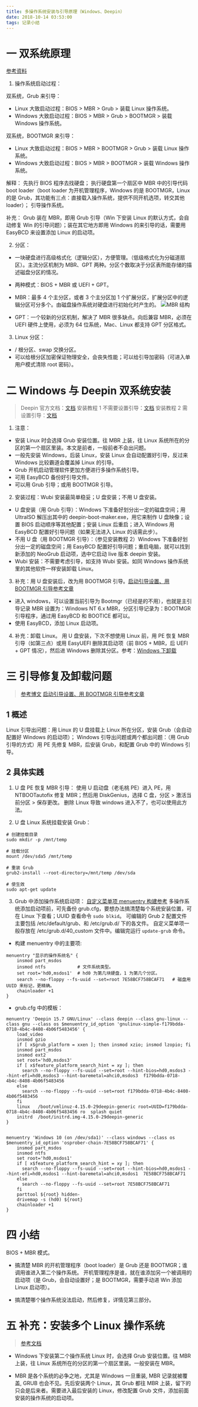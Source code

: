 ```yaml
---
title: 多操作系统安装与引导原理（Windows、Deepin）
date: 2018-10-14 03:53:00
tags: 记录小结
---
```

# 一 双系统原理
[参考资料](https://wenku.baidu.com/view/a153663583c4bb4cf6ecd101.html?from=search)

1. 操作系统启动过程：

双系统，Grub 来引导：
- Linux 大致启动过程：BIOS > MBR > Grub > 装载 Linux 操作系统。
- Windows 大致启动过程：BIOS > MBR > Grub > BOOTMGR > 装载 Windows 操作系统。

双系统，BOOTMGR 来引导：
- Linux 大致启动过程：BIOS > MBR > BOOTMGR > Grub > 装载 Linux 操作系统。
- Windows 大致启动过程：BIOS > MBR > BOOTMGR > 装载 Windows 操作系统。

解释：
先执行 BIOS 程序去找硬盘；
执行硬盘第一个扇区中 MBR 中的引导代码 boot loader（boot loader 为开机管理程序，Windows 的是 BOOTMGR，Linux 的是 Grub，其功能有三点：直接载入操作系统，提供不同开机选项，转交其他 loader）；
引导操作系统。

补充：
Grub 装在 MBR，即用 Grub 引导（Win 下安装 Linux 的默认方式，会自动修复 Win 的引导问题）；装在其它地方即用 Windows 的来引导的话，需要用 EasyBCD 来设置添加 Linux 的启动项。

2. 分区：
- 一块硬盘进行高级格式化（逻辑分区），方便管理。（低级格式化为分磁道扇区）。主流分区机制为 MBR、GPT 两种。分区个数取决于分区表所能存储的描述磁盘分区的情况。

- 两种模式：BIOS + MBR 或 UEFI + GPT。

- MBR：最多 4 个主分区，或者 3 个主分区加 1 个扩展分区，扩展分区中的逻辑分区可分多个。由磁盘操作系统对硬盘进行初始化时产生的。
![MBR 结构](图1.PNG)

- GPT：一个较新的分区机制，解决了 MBR 很多缺点。向后兼容 MBR，必须在 UEFI 硬件上使用，必须为 64 位系统，Mac、Linux 都支持 GPT 分区格式。

3. Linux 分区：
- / 根分区、swap 交换分区。
- 可以给根分区加密保证物理安全，会丧失性能；可以给引导加密码（可进入单用户模式清除 root 密码）。

# 二 Windows 与 Deepin 双系统安装
> Deepin 官方文档：[文档](https://wiki.deepin.org/wiki/%E5%8E%9F%E7%94%9F%E5%AE%89%E8%A3%85#.E5.A4.9A.E7.A1.AC.E7.9B.98.E6.97.B6.E5.AE.89.E8.A3.85_deepin_.E5.87.BA.E7.8E.B0.E7.9A.84.E6.97.A0.E6.B3.95.E5.BC.95.E5.AF.BC.E7.9A.84.E9.97.AE.E9.A2.98)
安装教程 1 不需要设置引导：[文档](https://jingyan.baidu.com/article/17bd8e524527a985ab2bb82e.html)
安装教程 2 需设置引导：[文档](https://bbs.deepin.org/forum.php?mod=viewthread&tid=158334&extra=)

1. 注意：
- 安装 Linux 时会选择 Grub 安装位置。往 MBR 上装，往 Linux 系统所在的分区的第一个扇区里装。本文是前者，一般前者不会出问题。
- 一般先安装 Windows，后装 Linux，安装 Linux 会自动配置好引导，反过来 Windows 比较霸道会覆盖掉 Linux 的引导。
- Grub 开机启动管理软件更加方便进行多操作系统引导。
- 可用 EasyBCD 备份好引导文件。
- 可以用 Grub 引导；或用 BOOTMGR 引导。

2. 安装过程：Wubi 安装最简单稳妥；U 盘安装；不用 U 盘安装。
- U 盘安装（用 Grub 引导）：Windows 下准备好划分出一定的磁盘空间；用 UltraISO 解压出其中的 deepin-boot-maker.exe，用它来制作 U 盘映像；设置 BIOS 启动顺序等其他配置；安装 Linux 后重启；进入 Windows 用 EasyBCD 配置好引导问题（如果无法进入 Linux 的话需此步）。
- 不用 U 盘（用 BOOTMGR 引导）：（参见安装教程 2）Windows 下准备好划分出一定的磁盘空间；用 EasyBCD 配置好引导问题；重启电脑，就可以找到新添加的 NeoGrub 启动项，选中它启动 live 版本 deepin 安装。
- Wubi 安装：不需要考虑引导，如支持 Wubi 安装。如同 Windows 操作系统里的其他软件一样安装卸载 Linux。

3. 补充：用 U 盘安装后，改为用 BOOTMGR 引导。[启动引导设置、用 BOOTMGR 引导参考文章](https://bbs.deepin.org/forum.php?mod=viewthread&tid=44261)
- 进入 windows，可以设置当前引导为 Bootmgr（已经是的不用），也就是主引导记录 MBR 设置为：Windows NT 6.x MBR，分区引导记录为：BOOTMGR 引导程序，通过用 EasyBCD 和 BOOTICE 都可以。
- 使用 EasyBCD，添加 Linux 启动项。

4. 补充：卸载 Linux。
用 U 盘安装，下次不想使用 Linux 前，用 PE 恢复 MBR 引导（如第三点）或用 EasyUEFI 删除其启动项（前 BIOS + MBR，后 UEFI + GPT 情况），然后进 Windows 删除其分区。参考：[Windows 下卸载](https://wiki.deepin.org/wiki/%E7%B3%BB%E7%BB%9F%E5%8D%B8%E8%BD%BD)

# 三 引导修复及卸载问题
> [参考博文](https://blog.csdn.net/s_gy_zetrov/article/details/51958484)
> [启动引导设置、用 BOOTMGR 引导参考文章](https://bbs.deepin.org/forum.php?mod=viewthread&tid=44261)

## 1 概述
Linux 引导出问题：用 Linux 的 U 盘挂载上 Linux 所在分区，安装 Grub（会自动配置好 Windows 的启动项）；
Windows 引导出问题或两个都出问题：（用 Grub 引导的方式）用 PE 先修复 MBR，后安装 Grub，和配置 Grub 中的 Windows 引导。

## 2 具体实践
1. U 盘 PE 恢复 MBR 引导：
使用 U 启动盘（老毛桃 PE）进入 PE，用 NTBOOTautofix 修复 MBR；然后用 DiskGenius，选择 C 盘，分区 > 激活当前分区 > 保存更改。
删除 Linux 导致 windows 进入不了，也可以使用此方法。

2. U 盘 Linux 系统挂载安装 Grub：
```
# 创建挂载目录
sudo mkdir -p /mnt/temp

# 挂载分区
mount /dev/sda5 /mnt/temp

# 重装 Grub
grub2-install --root-directory=/mnt/temp /dev/sda

# 使生效
sudo apt-get update
```

3. Grub 中添加操作系统启动项：
[自定义菜单项 menuentry 构建参考](https://wenku.baidu.com/view/fcaf77bf960590c69ec37680.html)
多操作系统添加启动项前，可先备份 grub.cfg，要想办法搞清楚每个系统安装位置，可在 Linux 下查看；UUID 查看命令 `sudo blkid`。
可编辑的 Grub 2 配置文件主要包括 /etc/default/grub、和 /etc/grub.d/ 下的各文件。
自定义菜单项一般存放在 /etc/grub.d/40_custom 文件中。编辑完运行 `update-grub` 命令。 

- 构建 menuentry 中的主要项:
```
menuentry "显示的操作系统名" {
    insmod part_msdos
    insmod ntfs            # 文件系统类型。
    set root='hd0,msdos1'  # hd0 为第几块硬盘，1 为第几个分区。
    search --no-floppy --fs-uuid --set=root 7E58BCF758BCAF71   # 磁盘用 UUID 来标记，更精确。
    chainloader +1
}
```

- grub.cfg 中的模板：
```
menuentry 'Deepin 15.7 GNU/Linux' --class deepin --class gnu-linux --class gnu --class os $menuentry_id_option 'gnulinux-simple-f179bdda-0718-4b4c-8408-4b06f5483456' {
	load_video
	insmod gzio
	if [ x$grub_platform = xxen ]; then insmod xzio; insmod lzopio; fi
	insmod part_msdos
	insmod ext2
	set root='hd0,msdos3'
	if [ x$feature_platform_search_hint = xy ]; then
	  search --no-floppy --fs-uuid --set=root --hint-bios=hd0,msdos3 --hint-efi=hd0,msdos3 --hint-baremetal=ahci0,msdos3  f179bdda-0718-4b4c-8408-4b06f5483456
	else
	  search --no-floppy --fs-uuid --set=root f179bdda-0718-4b4c-8408-4b06f5483456
	fi
	linux	/boot/vmlinuz-4.15.0-29deepin-generic root=UUID=f179bdda-0718-4b4c-8408-4b06f5483456 ro  splash quiet
	initrd	/boot/initrd.img-4.15.0-29deepin-generic
}


menuentry 'Windows 10 (on /dev/sda1)' --class windows --class os $menuentry_id_option 'osprober-chain-7E58BCF758BCAF71' {
	insmod part_msdos
	insmod ntfs
	set root='hd0,msdos1'
	if [ x$feature_platform_search_hint = xy ]; then
	  search --no-floppy --fs-uuid --set=root --hint-bios=hd0,msdos1 --hint-efi=hd0,msdos1 --hint-baremetal=ahci0,msdos1  7E58BCF758BCAF71
	else
	  search --no-floppy --fs-uuid --set=root 7E58BCF758BCAF71
	fi
	parttool ${root} hidden-
	drivemap -s (hd0) ${root}
	chainloader +1
}
```

# 四 小结
BIOS + MBR 模式。

- 搞清楚 MBR 的开机管理程序（boot loader）是 Grub 还是 BOOTMGR；谁调用谁进入第二个操作系统。
开机管理程序是谁，就在谁添加另一个被调用的启动项（是 Grub，会自动设置好；是 BOOTMGR，需要手动进 Win 添加 Linux 启动项）。

- 搞清楚哪个操作系统没法启动，然后修复，详情见第三部分。

# 五 补充：安装多个 Linux 操作系统
> [参考文档](https://wenku.baidu.com/view/2f10944f69eae009581bec21.html)

- Windows 下安装第二个操作系统 Linux 时，会选择 Grub 安装位置。往 MBR 上装，往 Linux 系统所在的分区的第一个扇区里装。一般安装在 MBR。

- MBR 是各个系统的必争之地，尤其是 Windows 一旦重装, MBR 记录就被覆盖, GRUB 也会不见。先后安装两个 Linux，其 Grub 都往 MBR 上装，留下的只会是后来者。需要进入最后安装的 Linux，修改配置 Grub 文件，添加前面安装的操作系统的启动项。

